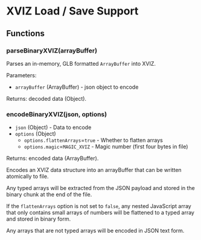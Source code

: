 # XVIZ Load / Save Support

## Functions

### parseBinaryXVIZ(arrayBuffer) 

Parses an in-memory, GLB formatted `ArrayBuffer` into XVIZ.

Parameters:

- `arrayBuffer` (ArrayBuffer) - json object to encode

Returns: decoded data (Object).

### encodeBinaryXVIZ(json, options)
- `json` (Object) - Data to encode
- `options` (Object)
  - `options.flattenArrays`=`true` - Whether to flatten arrays
  - `options.magic`=`MAGIC_XVIZ` - Magic number (first four bytes in file)

Returns: encoded data (ArrayBuffer).

Encodes an XVIZ data structure into an arrayBuffer that can be written atomically to file.

Any typed arrays will be extracted from the JSON payload and stored in the binary chunk at the end
of the file.

If the `flattenArrays` option is not set to `false`, any nested JavaScript array that only contains
small arrays of numbers will be flattened to a typed array and stored in binary form.

Any arrays that are not typed arrays will be encoded in JSON text form.
